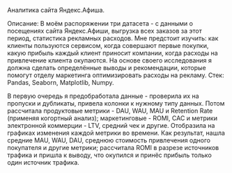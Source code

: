 Аналитика сайта Яндекс.Афиша.

Описание: В моём распоряжении три датасета - с данными о посещениях сайта Яндекс.Афиши, выгрузка всех заказов за этот период, статистика рекламных расходов. Мне предстоит изучить: как клиенты пользуются сервисом, когда совершают первые покупки, какую прибыль каждый клиент приносит компании, когда расходы на привлечение клиента окупаются. На основе своего исследования я должна сделать определённые выводы и рекомендации, которые помогут отделу маркетинга оптимизировать расходы на рекламу. 
Стек: Pandas, Seaborn, Matplotlib, Numpy.

В первую очередь я предобработала данные - проверила их на пропуски и дубликаты, привела колонки к нужному типу данных. Потом рассчитала продуктовые метрики - DAU, WAU, MAU и Retention Rate (применяя когортный анализ); маркетинговые - ROMI, CAC и метрики электронной коммерции -  LTV, средний чек и другие. Отобразила на графиках изменения каждой метрики во времени. Как результат, нашла средние MAU, WAU, DAU, среднюю стоимость привлечения одного покупателя и другие метрики; рассчитала ROMI в разрезе источников трафика и пришла к выводу, что окупился и принёс прибыль только один источник трафика.
